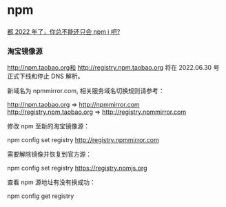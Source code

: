 # npm

###

[都 2022 年了，你总不能还只会 npm i 吧?](https://mp.weixin.qq.com/s/yk315F-aAmGf3jHeXQNtmQ)

### 淘宝镜像源

http://npm.taobao.org和 http://registry.npm.taobao.org 将在 2022.06.30 号正式下线和停止 DNS 解析。

新域名为 npmmirror.com, 相关服务域名切换规则请参考：

http://npm.taobao.org => http://npmmirror.com
http://registry.npm.taobao.org => http://registry.npmmirror.com

修改 npm 至新的淘宝镜像源：

npm config set registry http://registry.npmmirror.com

需要解除镜像并恢复到官方源：

npm config set registry https://registry.npmjs.org

查看 npm 源地址有没有换成功：

npm config get registry

###
